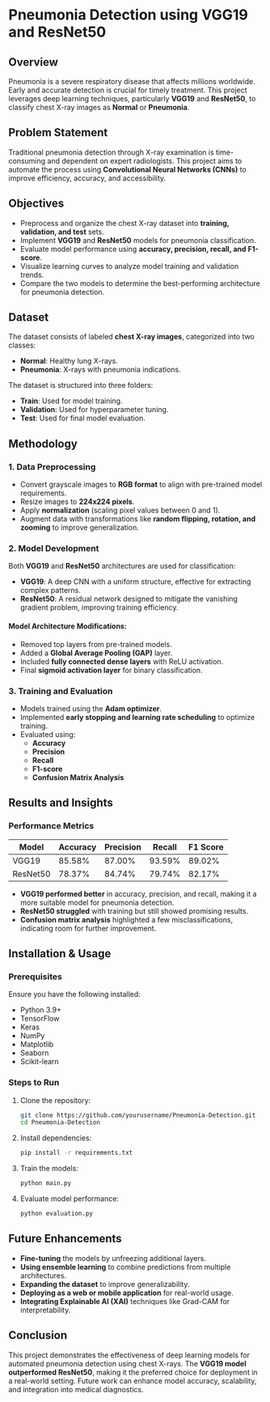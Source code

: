# Pneumonia Detection using VGG19 and ResNet50

## Overview
Pneumonia is a severe respiratory disease that affects millions worldwide. Early and accurate detection is crucial for timely treatment. This project leverages deep learning techniques, particularly **VGG19** and **ResNet50**, to classify chest X-ray images as **Normal** or **Pneumonia**.

## Problem Statement
Traditional pneumonia detection through X-ray examination is time-consuming and dependent on expert radiologists. This project aims to automate the process using **Convolutional Neural Networks (CNNs)** to improve efficiency, accuracy, and accessibility.

## Objectives
- Preprocess and organize the chest X-ray dataset into **training, validation, and test** sets.
- Implement **VGG19** and **ResNet50** models for pneumonia classification.
- Evaluate model performance using **accuracy, precision, recall, and F1-score**.
- Visualize learning curves to analyze model training and validation trends.
- Compare the two models to determine the best-performing architecture for pneumonia detection.

## Dataset
The dataset consists of labeled **chest X-ray images**, categorized into two classes:
- **Normal**: Healthy lung X-rays.
- **Pneumonia**: X-rays with pneumonia indications.

The dataset is structured into three folders:
- **Train**: Used for model training.
- **Validation**: Used for hyperparameter tuning.
- **Test**: Used for final model evaluation.

## Methodology
### 1. Data Preprocessing
- Convert grayscale images to **RGB format** to align with pre-trained model requirements.
- Resize images to **224x224 pixels**.
- Apply **normalization** (scaling pixel values between 0 and 1).
- Augment data with transformations like **random flipping, rotation, and zooming** to improve generalization.

### 2. Model Development
Both **VGG19** and **ResNet50** architectures are used for classification:
- **VGG19**: A deep CNN with a uniform structure, effective for extracting complex patterns.
- **ResNet50**: A residual network designed to mitigate the vanishing gradient problem, improving training efficiency.

#### Model Architecture Modifications:
- Removed top layers from pre-trained models.
- Added a **Global Average Pooling (GAP)** layer.
- Included **fully connected dense layers** with ReLU activation.
- Final **sigmoid activation layer** for binary classification.

### 3. Training and Evaluation
- Models trained using the **Adam optimizer**.
- Implemented **early stopping and learning rate scheduling** to optimize training.
- Evaluated using:
  - **Accuracy**
  - **Precision**
  - **Recall**
  - **F1-score**
  - **Confusion Matrix Analysis**

## Results and Insights
### Performance Metrics
| Model   | Accuracy | Precision | Recall | F1 Score |
|---------|---------|----------|--------|----------|
| VGG19   | 85.58%  | 87.00%   | 93.59% | 89.02%   |
| ResNet50| 78.37%  | 84.74%   | 79.74% | 82.17%   |

- **VGG19 performed better** in accuracy, precision, and recall, making it a more suitable model for pneumonia detection.
- **ResNet50 struggled** with training but still showed promising results.
- **Confusion matrix analysis** highlighted a few misclassifications, indicating room for further improvement.

## Installation & Usage
### Prerequisites
Ensure you have the following installed:
- Python 3.9+
- TensorFlow
- Keras
- NumPy
- Matplotlib
- Seaborn
- Scikit-learn

### Steps to Run
1. Clone the repository:
   ```bash
   git clone https://github.com/yourusername/Pneumonia-Detection.git
   cd Pneumonia-Detection
   ```
2. Install dependencies:
   ```bash
   pip install -r requirements.txt
   ```
3. Train the models:
   ```bash
   python main.py
   ```
4. Evaluate model performance:
   ```bash
   python evaluation.py
   ```

## Future Enhancements
- **Fine-tuning** the models by unfreezing additional layers.
- **Using ensemble learning** to combine predictions from multiple architectures.
- **Expanding the dataset** to improve generalizability.
- **Deploying as a web or mobile application** for real-world usage.
- **Integrating Explainable AI (XAI)** techniques like Grad-CAM for interpretability.

## Conclusion
This project demonstrates the effectiveness of deep learning models for automated pneumonia detection using chest X-rays. The **VGG19 model outperformed ResNet50**, making it the preferred choice for deployment in a real-world setting. Future work can enhance model accuracy, scalability, and integration into medical diagnostics.
